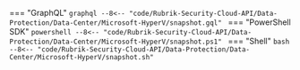 === "GraphQL"
    ```graphql
    --8<-- "code/Rubrik-Security-Cloud-API/Data-Protection/Data-Center/Microsoft-HyperV/snapshot.gql"
    ```
=== "PowerShell SDK"
    ```powershell
    --8<-- "code/Rubrik-Security-Cloud-API/Data-Protection/Data-Center/Microsoft-HyperV/snapshot.ps1"
    ```
=== "Shell"
    ```bash
    --8<-- "code/Rubrik-Security-Cloud-API/Data-Protection/Data-Center/Microsoft-HyperV/snapshot.sh"
    ```